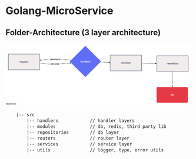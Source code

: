 # Golang-MicroService

## Folder-Architecture (3 layer architecture)

![layer](./public/layer.png)

```
    |-- src
        |-- handlers            // handler layers
        |-- modules             // db, redis, third party lib
        |-- repositories        // db layer
        |-- routers             // router layer
        |-- services            // service layer
        |-- utils               // logger, type, error utils
```
